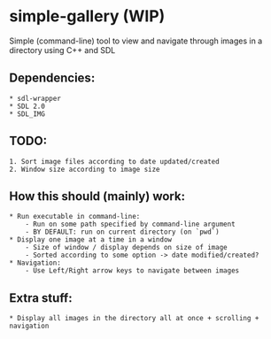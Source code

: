 # simple-gallery (WIP)
Simple (command-line) tool to view and navigate through images in a directory using C++ and SDL

## Dependencies:
    * sdl-wrapper
    * SDL 2.0
    * SDL_IMG

## TODO:
    1. Sort image files according to date updated/created
    2. Window size according to image size

## How this should (mainly) work:
    * Run executable in command-line:
        - Run on some path specified by command-line argument
        - BY DEFAULT: run on current directory (on `pwd`)
    * Display one image at a time in a window
        - Size of window / display depends on size of image
        - Sorted according to some option -> date modified/created?
    * Navigation:
        - Use Left/Right arrow keys to navigate between images

## Extra stuff:
    * Display all images in the directory all at once + scrolling + navigation
